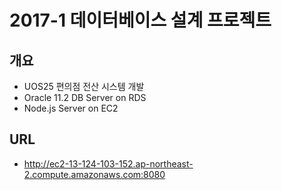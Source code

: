 # 2017-1 데이터베이스 설계 프로젝트

## 개요
- UOS25 편의점 전산 시스템 개발
- Oracle 11.2 DB Server on RDS
- Node.js Server on EC2

## URL
- http://ec2-13-124-103-152.ap-northeast-2.compute.amazonaws.com:8080
